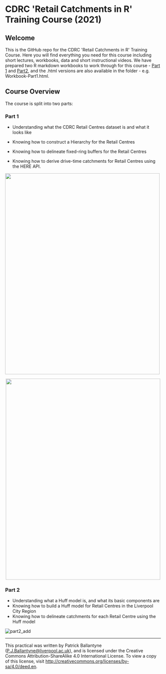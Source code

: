 # CDRC 'Retail Catchments in R' Training Course (2021)

## Welcome

This is the GitHub repo for the CDRC 'Retail Catchments in R' Training Course. Here you will find everything you need for this course including short lectures, workbooks, data and short instructional videos. We have prepared two R markdown workbooks to work through for this course - [Part 1](Workbook-Part1.Rmd) and [Part2](Workbook-Part2.Rmd), and the .html versions are also available in the folder - e.g. Workbook-Part1.html. 


## Course Overview

The course is split into two parts:

### **Part 1**

* Understanding what the CDRC Retail Centres dataset is and what it looks like
* Knowing how to construct a Hierarchy for the Retail Centres
* Knowing how to delineate fixed-ring buffers for the Retail Centres
* Knowing how to derive drive-time catchments for Retail Centres using the HERE API.

  <p align="center">
 <img width="500" height="650" src ="https://user-images.githubusercontent.com/43341895/108724964-cedca480-751d-11eb-91b9-2764392bb7e5.jpg">
</p>

  <p align="center">
 <img width="500" height="650" src ="https://user-images.githubusercontent.com/43341895/108724967-cf753b00-751d-11eb-836a-082215b10d54.jpg">
</p>


### **Part 2**

* Understanding what a Huff model is, and what its basic components are
* Knowing how to build a Huff model for Retail Centres in the Liverpool City Region
* Knowing how to delineate catchments for each Retail Centre using the Huff model

![part2_add](https://user-images.githubusercontent.com/43341895/108724960-cdab7780-751d-11eb-9f24-1ace21560f88.jpg)

---

This practical was written by Patrick Ballantyne (P.J.Ballantyne@liverpool.ac.uk), and is  licensed under the Creative Commons Attribution-ShareAlike 4.0 International License. To view a copy of this license, visit http://creativecommons.org/licenses/by-sa/4.0/deed.en.

